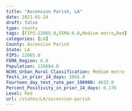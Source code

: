 ```yaml
---
title: "Ascension Parish, LA"
date: 2021-01-24
draft: false
type: county
tags: [FIPS:22005.0,FEMA:6.0,Medium metro,Red]
categories: [LA]
County: Ascension Parish
State: LA
FIPS: 22005.0
FEMA_Region: 6.0
Population: 126604.0
NCHS_Urban_Rural_Classification: Medium metro
Tests_in_prior_14_days: 5865.0
Fourteen_day_test_rate_per_100000: 4633.0
Percent_Positivity_in_prior_14_days: 0.176
Level: Red
url: /states/LA/ascension-parish
---
```



